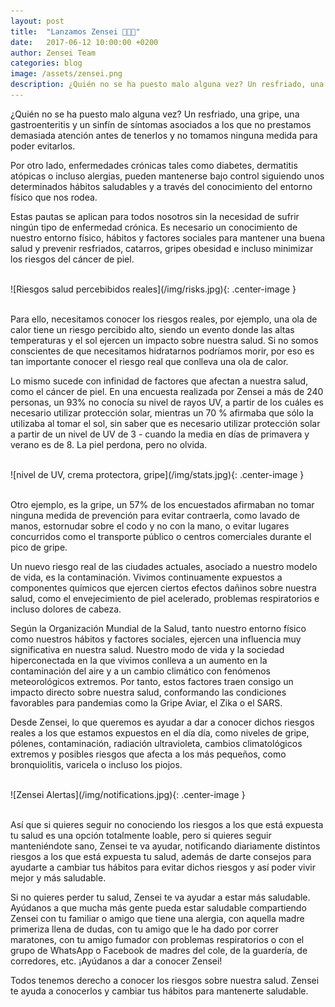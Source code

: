 ```yaml
---
layout: post
title:  "Lanzamos Zensei 🎉🎉🎉"
date:   2017-06-12 10:00:00 +0200
author: Zensei Team
categories: blog 
image: /assets/zensei.png
description: ¿Quién no se ha puesto malo alguna vez? Un resfriado, una gripe, una gastroenteritis, y un sinfín de patologías menores y sus síntomas asociados que no les prestamos atención hasta que los sufrimos y la verdad que son un incordio en nuestro día día ...
---
```


¿Quién no se ha puesto malo alguna vez? Un resfriado, una gripe, una gastroenteritis y un sinfín de síntomas asociados a los que no prestamos demasiada atención antes de tenerlos y no tomamos ninguna medida para poder evitarlos.
 
Por otro lado, enfermedades crónicas tales como diabetes, dermatitis atópicas o incluso alergias, pueden mantenerse bajo control siguiendo  unos determinados hábitos saludables y  a través del conocimiento del entorno físico que nos rodea.  
 
Estas pautas se aplican para todos nosotros sin la necesidad de sufrir ningún tipo de enfermedad crónica. Es necesario un conocimiento de nuestro entorno físico, hábitos y factores sociales para mantener una buena salud y prevenir resfriados, catarros, gripes obesidad e incluso minimizar los riesgos del cáncer de piel. 

 
<br>
![Riesgos salud percebibidos reales](/img/risks.jpg){: .center-image }
<br>
<br>

Para ello, necesitamos conocer los riesgos reales, por ejemplo, una ola de calor tiene un riesgo percibido alto, siendo un evento donde las altas temperaturas y el sol ejercen un impacto sobre nuestra salud. Si no somos conscientes de que necesitamos hidratarnos podríamos morir, por eso es tan importante conocer el riesgo real que conlleva una ola de calor. 
 
Lo mismo sucede con infinidad de factores que afectan a nuestra salud, como el cáncer de piel. En una encuesta realizada por Zensei a más de 240 personas, un 93% no conocía su nivel de rayos UV, a partir de los cuáles es necesario utilizar protección solar, mientras un 70 % afirmaba que sólo la utilizaba  al tomar el sol, sin saber que es necesario utilizar protección solar a partir de un nivel de UV de 3 - cuando la media en días de primavera y verano es de 8. La piel perdona, pero no olvida. 

<br>
![nivel de UV, crema protectora, gripe](/img/stats.jpg){: .center-image }
<br>
<br>

Otro ejemplo, es la gripe, un 57% de los encuestados afirmaban no tomar ninguna medida de prevención para evitar contraerla, como lavado de manos, estornudar sobre el codo y no con la mano, o evitar lugares concurridos como el transporte público o centros comerciales durante el pico de  gripe. 
 
Un nuevo riesgo real de las ciudades actuales, asociado a nuestro modelo de vida, es la contaminación. Vivimos continuamente expuestos a componentes químicos que ejercen ciertos efectos dañinos sobre nuestra salud, como el envejecimiento de piel acelerado, problemas respiratorios e incluso dolores de cabeza. 
 
Según la Organización Mundial de la Salud, tanto nuestro entorno físico como nuestros hábitos y factores sociales, ejercen una influencia muy significativa en nuestra salud. Nuestro modo de vida y la sociedad hiperconectada en la que vivimos conlleva a un aumento en la contaminación del aire y a un cambio climático con fenómenos meteorológicos extremos. Por tanto, estos factores traen consigo un impacto directo sobre nuestra salud, conformando las condiciones favorables para pandemias como la Gripe Aviar, el Zika o el SARS.
 
Desde Zensei, lo que queremos es ayudar a dar a conocer dichos riesgos reales a los que estamos expuestos en el día día, como niveles de gripe, pólenes, contaminación, radiación ultravioleta, cambios climatológicos extremos y posibles riesgos que afecta a los más pequeños, como bronquiolitis, varicela o incluso los piojos.
 
<br>
![Zensei Alertas](/img/notifications.jpg){: .center-image }
<br>
<br>

Así que si quieres seguir no conociendo los riesgos a los que está expuesta tu salud es una opción totalmente loable, pero si quieres seguir manteniéndote sano, Zensei te va ayudar, notificando diariamente distintos riesgos a los que está expuesta tu salud, además de darte consejos para ayudarte a cambiar tus hábitos para evitar dichos riesgos y así poder vivir mejor y más saludable.
 
Si no quieres perder tu salud, Zensei te va ayudar a estar más saludable.
Ayúdanos a que mucha más gente pueda estar saludable compartiendo Zensei con tu familiar o amigo que tiene una alergia, con aquella madre primeriza llena de dudas, con tu amigo que le ha dado por correr maratones, con tu amigo fumador con problemas respiratorios o con el grupo de WhatsApp o Facebook de madres del cole, de la guardería, de corredores, etc. ¡Ayúdanos a dar a conocer Zensei!
 
Todos tenemos derecho a conocer los riesgos sobre nuestra salud. Zensei te ayuda a conocerlos y cambiar tus hábitos para mantenerte saludable.
